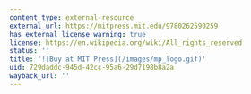 ```yaml
---
content_type: external-resource
external_url: https://mitpress.mit.edu/9780262590259
has_external_license_warning: true
license: https://en.wikipedia.org/wiki/All_rights_reserved
status: ''
title: '![Buy at MIT Press](/images/mp_logo.gif)'
uid: 729daddc-945d-42cc-95a6-29d7198b8a2a
wayback_url: ''
---
```

